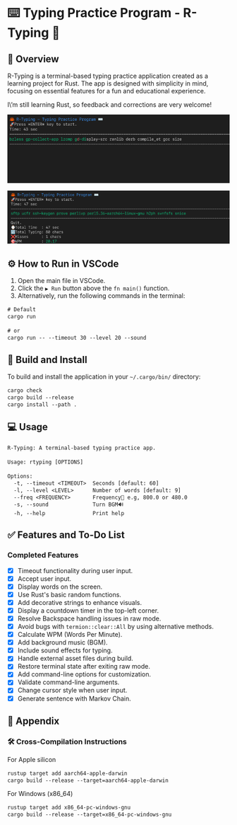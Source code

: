 # ⌨️ Typing Practice Program - R-Typing 🦀

## 📖 Overview

R-Typing is a terminal-based typing practice application created as a learning project for Rust. The app is designed with simplicity in mind, focusing on essential features for a fun and educational experience.

I\’m still learning Rust, so feedback and corrections are very welcome!

![sample1](./docs/Screenshot1.png)

![sample2](./docs/Screenshot2.png)

## ⚙️ How to Run in VSCode

1. Open the main file in VSCode.
2. Click the `▶ Run` button above the `fn main()` function.
3. Alternatively, run the following commands in the terminal:

```shell
# Default
cargo run

# or
cargo run -- --timeout 30 --level 20 --sound
```

## 🔨 Build and Install

To build and install the application in your `~/.cargo/bin/` directory:

```shell
cargo check
cargo build --release
cargo install --path .
```

## 💻 Usage

```text
R-Typing: A terminal-based typing practice app.

Usage: rtyping [OPTIONS]

Options:
  -t, --timeout <TIMEOUT>  Seconds [default: 60]
  -l, --level <LEVEL>      Number of words [default: 9]
  --freq <FREQUENCY>       Frequency📶 e.g, 800.0 or 480.0
  -s, --sound              Turn BGM🔊
  -h, --help               Print help
```

## ✅ Features and To-Do List

### Completed Features

- [x] Timeout functionality during user input.
- [x] Accept user input.
- [x] Display words on the screen.
- [x] Use Rust's basic random functions.
- [x] Add decorative strings to enhance visuals.
- [x] Display a countdown timer in the top-left corner.
- [x] Resolve Backspace handling issues in raw mode.
- [x] Avoid bugs with `termion::clear::All` by using alternative methods.
- [x] Calculate WPM (Words Per Minute).
- [x] Add background music (BGM).
- [x] Include sound effects for typing.
- [x] Handle external asset files during build.
- [x] Restore terminal state after exiting raw mode.
- [x] Add command-line options for customization.
- [x] Validate command-line arguments.
- [x] Change cursor style when user input.
- [x] Generate sentence with Markov Chain.

## 🔖 Appendix

### 🛠 Cross-Compilation Instructions

For Apple silicon

```shell
rustup target add aarch64-apple-darwin
cargo build --release --target=aarch64-apple-darwin
```

For Windows (x86_64)

```shell
rustup target add x86_64-pc-windows-gnu
cargo build --release --target=x86_64-pc-windows-gnu
```

